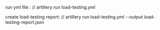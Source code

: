run yml file :
// artillery run load-testing.yml

create load-testing report:
// artillery run load-testing.yml --output load-testing-report.json
